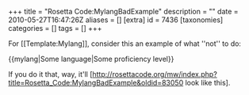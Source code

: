 +++
title = "Rosetta Code:MylangBadExample"
description = ""
date = 2010-05-27T16:47:26Z
aliases = []
[extra]
id = 7436
[taxonomies]
categories = []
tags = []
+++

For [[Template:Mylang]], consider this an example of what ''not'' to do:

<nowiki>{{mylang|Some language|Some proficiency level}}</nowiki>

If you do it that, way, it'll [http://rosettacode.org/mw/index.php?title=Rosetta_Code:MylangBadExample&oldid=83050 look like this].
